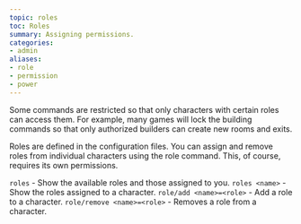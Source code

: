 ```yaml
---
topic: roles
toc: Roles
summary: Assigning permissions.
categories:
- admin
aliases:
- role
- permission
- power
---
```

Some commands are restricted so that only characters with certain roles can access them.  For example, many games will lock the building commands so that only authorized builders can create new rooms and exits.

Roles are defined in the configuration files.  You can assign and remove roles from individual characters using the role command.  This, of course, requires its own permissions.

`roles` - Show the available roles and those assigned to you.
`roles <name>` - Show the roles assigned to a character.
`role/add <name>=<role>` - Add a role to a character.
`role/remove <name>=<role>` - Removes a role from a character.
